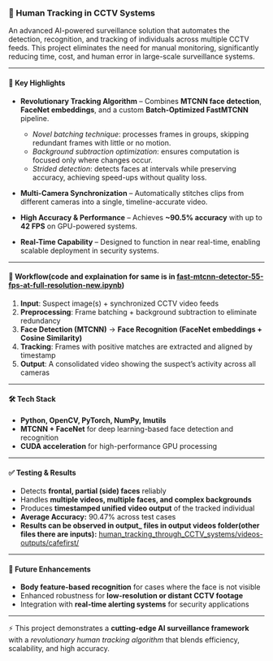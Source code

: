 ### 📌 Human Tracking in CCTV Systems

An advanced AI-powered surveillance solution that automates the detection, recognition, and tracking of individuals across multiple CCTV feeds. This project eliminates the need for manual monitoring, significantly reducing time, cost, and human error in large-scale surveillance systems.

---

#### 🚀 Key Highlights

* **Revolutionary Tracking Algorithm** – Combines **MTCNN face detection**, **FaceNet embeddings**, and a custom **Batch-Optimized FastMTCNN** pipeline.

  * *Novel batching technique*: processes frames in groups, skipping redundant frames with little or no motion.
  * *Background subtraction optimization*: ensures computation is focused only where changes occur.
  * *Strided detection*: detects faces at intervals while preserving accuracy, achieving speed-ups without quality loss.
* **Multi-Camera Synchronization** – Automatically stitches clips from different cameras into a single, timeline-accurate video.
* **High Accuracy & Performance** – Achieves **\~90.5% accuracy** with up to **42 FPS** on GPU-powered systems.
* **Real-Time Capability** – Designed to function in near real-time, enabling scalable deployment in security systems.

---

#### 📂 Workflow(code and explaination for same is in [fast-mtcnn-detector-55-fps-at-full-resolution-new.ipynb](https://github.com/divyanshsood00/human_tracking_through_CCTV_systems/blob/main/fast-mtcnn-detector-55-fps-at-full-resolution-new.ipynb))

1. **Input**: Suspect image(s) + synchronized CCTV video feeds
2. **Preprocessing**: Frame batching + background subtraction to eliminate redundancy
3. **Face Detection (MTCNN)** → **Face Recognition (FaceNet embeddings + Cosine Similarity)**
4. **Tracking**: Frames with positive matches are extracted and aligned by timestamp
5. **Output**: A consolidated video showing the suspect’s activity across all cameras

---

#### 🛠️ Tech Stack

* **Python, OpenCV, PyTorch, NumPy, Imutils**
* **MTCNN + FaceNet** for deep learning-based face detection and recognition
* **CUDA acceleration** for high-performance GPU processing

---

#### ✅ Testing & Results

* Detects **frontal, partial (side) faces** reliably
* Handles **multiple videos, multiple faces, and complex backgrounds**
* Produces **timestamped unified video output** of the tracked individual
* **Average Accuracy:** 90.47% across test cases
* **Results can be observed in output_ files in output videos folder(other files there are inputs):** [human_tracking_through_CCTV_systems/videos-outputs/cafefirst/](https://github.com/divyanshsood00/human_tracking_through_CCTV_systems/tree/main/videos-outputs/cafefirst)

---

#### 🔮 Future Enhancements

* **Body feature-based recognition** for cases where the face is not visible
* Enhanced robustness for **low-resolution or distant CCTV footage**
* Integration with **real-time alerting systems** for security applications

---

⚡ This project demonstrates a **cutting-edge AI surveillance framework** with a *revolutionary human tracking algorithm* that blends efficiency, scalability, and high accuracy.

